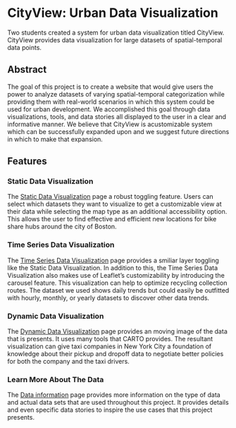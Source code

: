 # CityView: Urban Data Visualization
Two students created a system for urban data visualization titled CityView. CityView provides data visualization for large datasets of spatial-temporal data points. 

## Abstract
The goal of this project is to create a website that would give users the power to analyze datasets of varying spatial-temporal categorization while providing them with real-world scenarios in which this system could be used for urban development.  We accomplished this goal through data visualizations, tools, and data stories all displayed to the user in a clear and informative manner. We believe that CityView is acustomizable system which can be successfully expanded upon and we suggest future directions in which to make that expansion.

## Features
### Static Data Visualization
The [Static Data Visualization](CityView/datasets/staticData.html) page a robust toggling feature. Users can select which datasets they want to visualize to get a customizable view at their data while selecting the map type as an additional accessibility option. This allows the user to find effective and efficient new locations for bike share hubs around the city of Boston.

### Time Series Data Visualization
The [Time Series Data Visualization](CityView/datasets/timeSeriesData.html) page provides a smiliar layer toggling like the Static Data Visualization. In addition to this, the Time Series Data Visualization also makes use of Leaflet’s customizability by introducing the carousel feature. This visualization can help to optimize recycling collection routes. The dataset we used shows daily trends but could easily be outfitted with hourly, monthly, or yearly datasets to discover other data trends.

### Dynamic Data Visualization
The [Dynamic Data Visualization](CityView/datasets/dynamicData.html) page provides an moving image of the data that is presents. It uses many tools that CARTO provides. The resultant visualization can give taxi companies in New York City a foundation of knowledge about their pickup and dropoff data to negotiate better policies for both the company and the taxi drivers. 

### Learn More About The Data
The [Data information](CityView/dataInformation.html) page provides more information on the type of data and actual data sets that are used throughout this project. It provides details and even specific data stories to inspire the use cases that this project presents.
